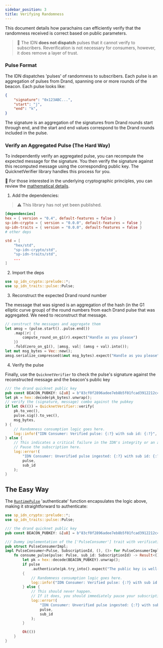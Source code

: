 ```yaml
---
sidebar_position: 3
title: Verifying Randomness
---
```


This document details how parachains can efficiently verify that the randomness received is correct based on public parameters. 

> 🚨 The IDN **does not dispatch** pulses that it cannot verify to subscribers. Reverification is not necessary for consumers, however, it does remove a layer of trust.

### Pulse Format

The IDN dispatches 'pulses' of randomness to subscribers. Each pulse is an aggregation of pulses from Drand, spanning one or more rounds of the beacon. Each pulse looks like:

```json
{
    "signature": "0x123ABC...",
    "start": "j",
    "end": "k",
}
```

The signature is an aggregation of the signatures from Drand rounds start through end, and the start and end values correspond to the Drand rounds included in the pulse.

### Verify an Aggregated Pulse (The Hard Way)

To independently verify an aggregated pulse, you can recompute the expected message for the signature. You then verify the signature against this recomputed message using the corresponding public key. The QuicknetVerifier library handles this process for you. 

🔢 For those interested in the underlying cryptographic principles, you can review the [mathematical details](https://hackmd.io/@Y5vcBYL4SyeRG_CqQq0DoQ/HJTsbJ-Nyx).

1. Add the dependencies:

> ⚠️ This library has not yet been published.
```toml
[dependencies]
hex = { version = "0.4", default-features = false }
sp-idn-crypto = { version = "0.0.0", default-features = false }
sp-idn-traits = { version = "0.0.0", default-features = false }
# other deps

std = [
    "hex/std",
    "sp-idn-crypto/std",
    "sp-idn-traits/std",
    ...
]

```

2. Import the deps

``` rust
use sp_idn_crypto::prelude::*;
use sp_idn_traits::pulse::Pulse;
```

3. Reconstruct the expected Drand round number

The message that was signed is an aggregation of the hash (in the G1 elliptic curve group) of the round numbers from each Drand pulse that was aggregated. We need to reconstruct that message.

``` rust
// construct the messages and aggregate them
let amsg = (pulse.start()..pulse.end())
    .map(|r| {
        compute_round_on_g1(r).expect("Handle as you please")
    })
    .fold(zero_on_g1(), |amsg, val| (amsg + val).into());
let mut msg_bytes = Vec::new();
amsg.serialize_compressed(&mut msg_bytes).expect("Handle as you please");
```

4. Verify the pulse

Finally, use the `QuicknetVerifier` to check the pulse's signature against the reconstructed message and the beacon's public key

```rust
/// the drand quicknet public key
pub const BEACON_PUBKEY: &[u8] = b"83cf0f2896adee7eb8b5f01fcad3912212c437e0073e911fb90022d3e760183c8c4b450b6a0a6c3ac6a5776a2d1064510d1fec758c921cc22b0e17e63aaf4bcb5ed66304de9cf809bd274ca73bab4af5a6e9c76a4bc09e76eae8991ef5ece45a";
let pk = hex::decode(pk_bytes).unwrap();
// verify the (signature, message) combo against the pubkey
if let Ok(()) = QuicknetVerifier::verify(
    pk.to_vec(),
    pulse.sig().to_vec(),
    msg_bytes,
) {
    // Randomness consumption logic goes here.
    log::info!("IDN Consumer: Verified pulse: {:?} with sub id: {:?}", pulse, sub_id);
} else {
    // This indicates a critical failure in the IDN's integrity or an attack on your network
    // Pause the subscription here.
    log::error!(
        "IDN Consumer: Unverified pulse ingested: {:?} with sub id: {:?}",
        pulse,
        sub_id
    );
}
```

## The Easy Way

The [`RuntimePulse`](#) 'authenticate' function encapsulates the logic above, making it straightforward to authenticate:

```rust
use sp_idn_crypto::prelude::*;
use sp_idn_traits::pulse::Pulse;

/// the drand quicknet public key
pub const BEACON_PUBKEY: &[u8] = b"83cf0f2896adee7eb8b5f01fcad3912212c437e0073e911fb90022d3e760183c8c4b450b6a0a6c3ac6a5776a2d1064510d1fec758c921cc22b0e17e63aaf4bcb5ed66304de9cf809bd274ca73bab4af5a6e9c76a4bc09e76eae8991ef5ece45a";

/// Dummy implementation of the ['PulseConsumer'] trait with verification logic
pub struct PulseConsumerImpl;
impl PulseConsumer<Pulse, SubscriptionId, (), ()> for PulseConsumerImpl {
    fn consume_pulse(pulse: Pulse, sub_id: SubscriptionId) -> Result<(), ()> {
        let pk = hex::decode(BEACON_PUBKEY).unwrap();
        if pulse
            .authenticate(pk.try_into().expect("The public key is well-defined; qed."))
        {
            // Randomness consumption logic goes here.
            log::info!("IDN Consumer: Verified pulse: {:?} with sub id: {:?}", pulse, sub_id);
        } else {
            // This should never happen.
            // If it does, you should immediately pause your subscription and contact Ideal Labs.
            log::error!(
                "IDN Consumer: Unverified pulse ingested: {:?} with sub id: {:?}",
                pulse,
                sub_id
            );
        }

        Ok(())
    }
}
```
